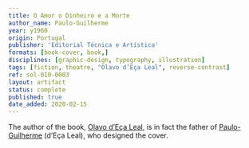 ```yaml
---
title: O Amor o Dinheiro e a Morte
author_name: Paulo-Guilherme
year: y1960
origin: Portugal
publisher: 'Editorial Técnica e Artística'
formats: [book-cover, book,]
disciplines: [graphic-design, typography, illustration]
tags: [fiction, theatre, "Olavo d’Eça Leal", reverse-contrast]
ref: sol-010-0003
layout: artifact
status: complete
published: true
date_added: 2020-02-15
---
```

The author of the book, <a class="text cat-link tag" href="/tags/Olavo%20d’Eça%20Leal/">Olavo d’Eça Leal</a>, is in fact the father of <a class="text cat-link author" href="/authors/Paulo-Guilherme/">Paulo-Guilherme</a> (d’Eça Leal), who designed the cover.
